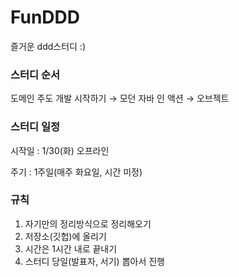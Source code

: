 # FunDDD
즐거운 ddd스터디 :)

### 스터디 순서

도메인 주도 개발 시작하기 → 모던 자바 인 액션 → 오브젝트

### 스터디 일정

시작일 : 1/30(화) 오프라인

주기 : 1주일(매주 화요일, 시간 미정)

### 규칙

1. 자기만의 정리방식으로 정리해오기
2. 저장소(깃헙)에 올리기
3. 시간은 1시간 내로 끝내기
4. 스터디 당일(발표자, 서기) 뽑아서 진행
